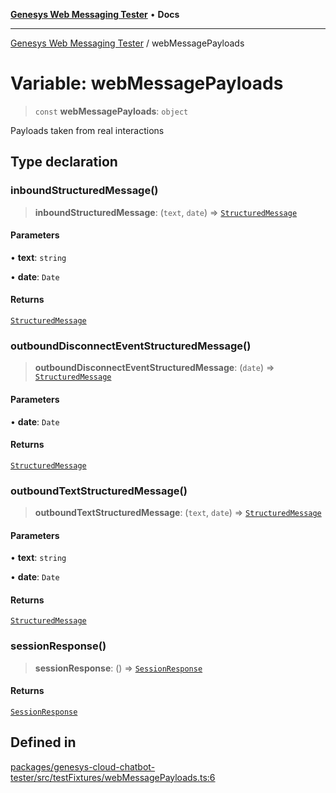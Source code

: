 [**Genesys Web Messaging Tester**](../README.md) • **Docs**

***

[Genesys Web Messaging Tester](../README.md) / webMessagePayloads

# Variable: webMessagePayloads

> `const` **webMessagePayloads**: `object`

Payloads taken from real interactions

## Type declaration

### inboundStructuredMessage()

> **inboundStructuredMessage**: (`text`, `date`) => [`StructuredMessage`](../interfaces/StructuredMessage.md)

#### Parameters

• **text**: `string`

• **date**: `Date`

#### Returns

[`StructuredMessage`](../interfaces/StructuredMessage.md)

### outboundDisconnectEventStructuredMessage()

> **outboundDisconnectEventStructuredMessage**: (`date`) => [`StructuredMessage`](../interfaces/StructuredMessage.md)

#### Parameters

• **date**: `Date`

#### Returns

[`StructuredMessage`](../interfaces/StructuredMessage.md)

### outboundTextStructuredMessage()

> **outboundTextStructuredMessage**: (`text`, `date`) => [`StructuredMessage`](../interfaces/StructuredMessage.md)

#### Parameters

• **text**: `string`

• **date**: `Date`

#### Returns

[`StructuredMessage`](../interfaces/StructuredMessage.md)

### sessionResponse()

> **sessionResponse**: () => [`SessionResponse`](../interfaces/SessionResponse.md)

#### Returns

[`SessionResponse`](../interfaces/SessionResponse.md)

## Defined in

[packages/genesys-cloud-chatbot-tester/src/testFixtures/webMessagePayloads.ts:6](https://github.com/MakingChatbots/genesys-cloud-chatbot-tester-cli/blob/main/packages/genesys-cloud-chatbot-tester/src/testFixtures/webMessagePayloads.ts#L6)
